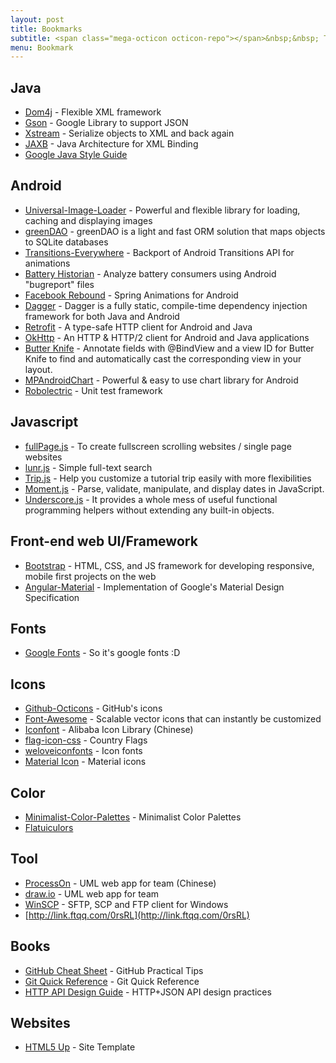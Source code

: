 ```yaml
---
layout: post
title: Bookmarks
subtitle: <span class="mega-octicon octicon-repo"></span>&nbsp;&nbsp; To mark useful libs - tools - books
menu: Bookmark
---
```


## Java
- [Dom4j](https://dom4j.github.io/) - Flexible XML framework
- [Gson](https://github.com/google/gson) - Google Library to support JSON
- [Xstream](http://x-stream.github.io/index.html) -  Serialize objects to XML and back again
- [JAXB](https://jaxb.java.net/) - Java Architecture for XML Binding
- [Google Java Style Guide]( https://google.github.io/styleguide/javaguide.html)

## Android
- [Universal-Image-Loader](https://github.com/nostra13/Android-Universal-Image-Loader) - Powerful and flexible library for loading, caching and displaying images
- [greenDAO](http://greendao-orm.com/) - greenDAO is a light and fast ORM solution that maps objects to SQLite databases
- [Transitions-Everywhere](https://github.com/andkulikov/Transitions-Everywhere) - Backport of Android Transitions API for animations
- [Battery Historian](https://github.com/google/battery-historian) - Analyze battery consumers using Android "bugreport" files
- [Facebook Rebound](http://facebook.github.io/rebound/) - Spring Animations for Android
- [Dagger](http://google.github.io/dagger/) - Dagger is a fully static, compile-time dependency injection framework for both Java and Android
- [Retrofit](http://square.github.io/retrofit/) - A type-safe HTTP client for Android and Java
- [OkHttp](http://square.github.io/okhttp/) - An HTTP & HTTP/2 client for Android and Java applications
- [Butter Knife](http://jakewharton.github.io/butterknife/) - Annotate fields with @BindView and a view ID for Butter Knife to find and automatically cast the corresponding view in your layout.
- [MPAndroidChart](https://github.com/PhilJay/MPAndroidChart) - Powerful & easy to use chart library for Android
- [Robolectric](http://robolectric.org/) - Unit test framework

[^^]:## IOS
[^^]:- [Popping](https://github.com/schneiderandre/popping) - A collection of animation examples for iOS apps.

[^^]:## PHP
[^^]:- [Idiorm](https://github.com/j4mie/idiorm/) - A lightweight nearly-zero-config object-relational mapper and fluent query builder for PHP5
[^^]:- [GitElephant](https://github.com/matteosister/GitElephant) - An abstraction layer to manage your git repositories with php
[^^]:- [Propel](https://github.com/propelorm/Propel) - ORM for PHP5
[^^]:- [SimpleDOM](https://code.google.com/archive/p/simpledom/) - Built upon SimpleXML and provids DOM methods using SimpleXML's syntax.

[^^]:### Symfony
[^^]:- [NelmioApiDocBundle](https://github.com/nelmio/NelmioApiDocBundle) - Generate a decent documentation for your APIs
[^^]:- [FOSRestBundle](http://symfony.com/doc/current/bundles/FOSRestBundle/index.html) - Creat a REST API with Symfony2

## Javascript
- [fullPage.js](http://alvarotrigo.com/fullPage/) - To create fullscreen scrolling websites / single page websites
- [lunr.js](http://lunrjs.com/) - Simple full-text search
- [Trip.js](http://eragonj.github.io/Trip.js/index.html) - Help you customize a tutorial trip easily with more flexibilities
- [Moment.js](http://momentjs.com/) - Parse, validate, manipulate, and display dates in JavaScript.
- [Underscore.js](http://underscorejs.org/) - It provides a whole mess of useful functional programming helpers without extending any built-in objects.

[^^]:### AngularJs
[^^]:- [Protractor](http://angular.github.io/protractor) - End-to-end test framework for AngularJS applications
[^^]:- [angular-media-player](https://github.com/colthreepv/angular-media-player) - Directive for audio and video
[^^]:- [Smart table](http://lorenzofox3.github.io/smart-table-website/) - Module to easily display data in a table
[^^]:- [ng-table](http://esvit.github.io/ng-table/#/) - Module to easily display data in a table
[^^]:- [ngToast](https://github.com/tameraydin/ngToast) - AngularJS toast
[^^]:- [ANGM-GENERATOR](http://newaeonweb.com.br/generator-angm/) - AngularJS Yeoman Generator

[^^]:### Node.js
[^^]:- [utility](https://github.com/node-modules/utility) - A collection of useful utilities
[^^]:- [cheerio](https://github.com/cheeriojs/cheerio) - Implementation of core jQuery designed specifically for the server
[^^]:- [mongoose](http://mongoosejs.com/) - elegant mongodb object modeling for node.js
[^^]:- [SuperAgent](http://visionmedia.github.io/superagent/) - Super Agent is light-weight progressive ajax API
[^^]:- [connect-mongo](https://github.com/kcbanner/connect-mongo) - MongoDB session store for Express and Connect
[^^]:- [Morgan](https://github.com/expressjs/morgan) - HTTP request logger middleware for node.js

[^^]:## CSS
[^^]:- [loaders.css](https://connoratherton.com/loaders) - Delightful and performance-focused pure css loading animations
[^^]:- [Load Awesome](http://github.danielcardoso.net/load-awesome/animations.html) - Pure CSS Loaders and Spinners 
[^^]:- [Hover.css](http://ianlunn.github.io/Hover/) - Collection of CSS3 powered hover effects
[^^]:- [Animate.css](https://github.com/daneden/animate.css) - Bunch of cool, fun, and cross-browser animation. 

## Front-end web UI/Framework
- [Bootstrap](http://getbootstrap.com/) - HTML, CSS, and JS framework for developing responsive, mobile first projects on the web
- [Angular-Material](https://material.angularjs.org/latest/) - Implementation of Google's Material Design Specification

## Fonts
- [Google Fonts](https://www.google.com/fonts) - So it's google fonts :D

## Icons
- [Github-Octicons](https://octicons.github.com/) - GitHub's icons
- [Font-Awesome](https://fortawesome.github.io/Font-Awesome/) - Scalable vector icons that can instantly be customized
- [Iconfont](http://www.iconfont.cn/) - Alibaba Icon Library (Chinese)
- [flag-icon-css](http://lipis.github.io/flag-icon-css/) - Country Flags
- [weloveiconfonts](http://weloveiconfonts.com/) - Icon fonts
- [Material Icon](https://design.google.com/icons/#ic_accessibility) - Material icons

## Color
- [Minimalist-Color-Palettes](https://www.behance.net/gallery/32154055/Minimalist-Color-Palettes-2015) - Minimalist Color Palettes
- [Flatuiculors](http://flatuicolors.com/)

## Tool
- [ProcessOn](https://www.processon.com/) - UML web app for team (Chinese)
- [draw.io](https://www.draw.io/) - UML web app for team
- [WinSCP](https://winscp.net/eng/download.php) - SFTP, SCP and FTP client for Windows
- [http://link.ftqq.com/0rsRL](http://link.ftqq.com/0rsRL)

## Books
- [GitHub Cheat Sheet](https://github.com/tiimgreen/github-cheat-sheet) - GitHub Practical Tips
- [Git Quick Reference](http://jonas.nitro.dk/git/quick-reference.html) - Git Quick Reference
- [HTTP API Design Guide](https://geemus.gitbooks.io/http-api-design/content/en/index.html) - HTTP+JSON API design practices

## Websites
- [HTML5 Up](https://html5up.net/) - Site Template
